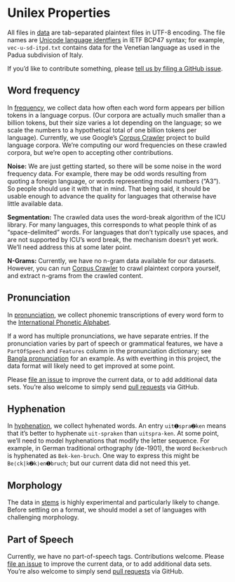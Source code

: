 # Unilex Properties

All files in [data](data/) are tab-separated plaintext files in
UTF-8 encoding. The file names are [Unicode language
identfiers](http://unicode.org/reports/tr35/#Unicode_language_identifier)
in IETF BCP47 syntax; for example, `vec-u-sd-itpd.txt` contains
data for the Venetian language as used in the Padua subdivision of Italy.

If you’d like to contribute something, please
[tell us by filing a GitHub issue](https://github.com/unicode-org/unilex/issues).


## Word frequency

In [frequency](data/frequency/), we collect data how often each word
form appears per billion tokens in a language corpus. (Our corpora are
actually much smaller than a billion tokens, but their size varies a lot
depending on the language; so we scale the numbers to a hypothetical
total of one billion tokens per language). Currently, we use Google’s
[Corpus Crawler](https://github.com/googlei18n/corpuscrawler) project
to build language corpora. We’re computing our word frequencies on these
crawled corpora, but we’re open to accepting other contributions.

**Noise:** We are just getting started, so there will be some noise in
the word frequency data. For example, there may be odd words resulting
from quoting a foreign language, or words representing model numbers
(“A3”). So people should use it with that in mind. That being said, it
should be usable enough to advance the quality for languages that
otherwise have little available data.

**Segmentation:** The crawled data uses the word-break algorithm of
the ICU library. For many languages, this corresponds to what people
think of as “space-delimited” words. For languages that don’t
typically use spaces, and are not supported by ICU’s word break, the
mechanism doesn’t yet work. We’ll need address this at some later
point.

**N-Grams:** Currently, we have no n-gram data available for our
datasets. However, you can run [Corpus
Crawler](https://github.com/googlei18n/corpuscrawler) to crawl
plaintext corpora yourself, and extract n-grams from the crawled
content.


## Pronunciation

In [pronunciation](data/pronunciation/), we collect phonemic
transcriptions of every word form to the [International Phonetic
Alphabet](https://en.wikipedia.org/wiki/International_Phonetic_Alphabet).

If a word has multiple pronunciations, we have separate entries.
If the pronunciation varies by part of speech or grammatical features,
we have a `PartOfSpeech` and `Features` column in the pronunciation
dictionary; see
[Bangla pronunciation](https://raw.githubusercontent.com/unicode-org/unilex/master/data/pronunciation/bn.txt) for an example. As
with everthing in this project, the data format will likely need to
get improved at some point.

Please [file an issue](https://github.com/unicode-org/unilex/issues)
to improve the current data, or to add additional data sets.
You’re also welcome to simply send [pull requests](https://help.github.com/categories/collaborating-with-issues-and-pull-requests/) via GitHub.


## Hyphenation

In [hyphenation](data/hyphenation/), we collect hyhenated words.
An entry `uit➊spra➋ken` means that it’s better to hyphenate
`uit-spraken` than `uitspra-ken`. At some point, we’ll need to
model hyphenations that modify the letter sequence. For example,
in German traditional orthography (de-1901), the word `Beckenbruch`
is hyphenated as `Bek-ken-bruch`. One way to express this might be
`Be⟨ck|k➋k⟩en➊bruch`; but our current data did not need this yet.


## Morphology

The data in [stems](data/stems/) is highly experimental and
particularly likely to change. Before settling on a format, we should
model a set of languages with challenging morphology.


## Part of Speech

Currently, we have no part-of-speech tags. Contributions welcome.
Please [file an issue](https://github.com/unicode-org/unilex/issues)
to improve the current data, or to add additional data sets.
You’re also welcome to simply send [pull requests](https://help.github.com/categories/collaborating-with-issues-and-pull-requests/) via GitHub.
